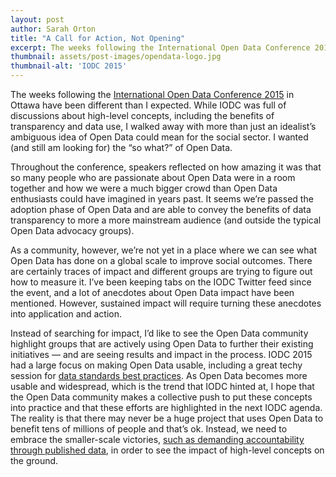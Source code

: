 ```yaml
---
layout: post
author: Sarah Orton
title: "A Call for Action, Not Opening"
excerpt: The weeks following the International Open Data Conference 2015 in Ottawa have been different than I expected...
thumbnail: assets/post-images/opendata-logo.jpg
thumbnail-alt: 'IODC 2015'
---
```


The weeks following the [International Open Data Conference 2015](http://opendatacon.org/) in Ottawa have been different than I expected. While IODC was full of discussions about high-level concepts, including the benefits of transparency and data use, I walked away with more than just an idealist’s ambiguous idea of Open Data could mean for the social sector. I wanted (and still am looking for) the “so what?” of Open Data. 

Throughout the conference, speakers reflected on how amazing it was that so many people who are passionate about Open Data were in a room together and how we were a much bigger crowd than Open Data enthusiasts could have imagined in years past. It seems we’re passed the adoption phase of Open Data and are able to convey the benefits of data transparency to more a more mainstream audience (and outside the typical Open Data advocacy groups). 

As a community, however, we’re not yet in a place where we can see what Open Data has done on a global scale to improve social outcomes. There are certainly traces of impact and different groups are trying to figure out how to measure it. I’ve been keeping tabs on the IODC Twitter feed since the event, and a lot of anecdotes about Open Data impact have been mentioned. However, sustained impact will require turning these anecdotes into application and action. 

Instead of searching for impact, I’d like to see the Open Data community highlight groups that are actively using Open Data to further their existing initiatives — and are seeing results and impact in the process. IODC 2015 had a large focus on making Open Data usable, including a great techy session for [data standards best practices](https://internationalopendataconfer2015.sched.org/event/5cce75e73e05d069cb889f707a530120#.VYHBYlxVhBc). As Open Data becomes more usable and widespread, which is the trend that IODC hinted at, I hope that the Open Data community makes a collective push to put these concepts into practice and that these efforts are highlighted in the next IODC agenda. The reality is that there may never be a huge project that uses Open Data to benefit tens of millions of people and that’s ok. Instead, we need to embrace the smaller-scale victories, [such as demanding accountability through published data](http://openschoolskenya.org/blog/demolition/), in order to see the impact of high-level concepts on the ground. 
